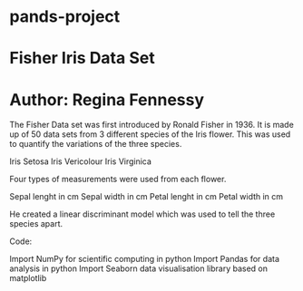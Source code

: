 # pands-project
# Fisher Iris Data Set
# Author: Regina Fennessy


The Fisher Data set was first introduced by Ronald Fisher in 1936.
It is made up of 50 data sets from 3 different species of the Iris flower. 
This was used to quantify the variations of the three species.

Iris Setosa
Iris Vericolour
Iris Virginica

Four types of measurements were used from each flower. 

Sepal lenght in cm
Sepal width in cm
Petal lenght in cm
Petal width in cm

He created a linear discriminant model which was used to tell the three species apart.


Code:

Import NumPy for scientific computing in python
Import Pandas for data analysis in python
Import Seaborn data visualisation library based on matplotlib
